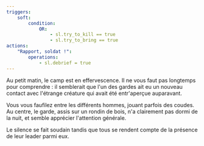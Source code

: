 ```yaml
---
triggers:
    soft:
        condition:
            OR:
                - sl.try_to_kill == true
                - sl.try_to_bring == true
actions:
    "Rapport, soldat !":
        operations:
            - sl.debrief = true
---
```


Au petit matin, le camp est en effervescence. Il ne vous faut pas longtemps pour comprendre : il semblerait que l'un des gardes ait eu un nouveau contact avec l'étrange créature qui avait été entr'aperçue auparavant.

Vous vous faufilez entre les différents hommes, jouant parfois des coudes. Au centre, le garde, assis sur un rondin de bois, n'a clairement pas dormi de la nuit, et semble apprécier l'attention générale.

Le silence se fait soudain tandis que tous se rendent compte de la présence de leur leader parmi eux.

